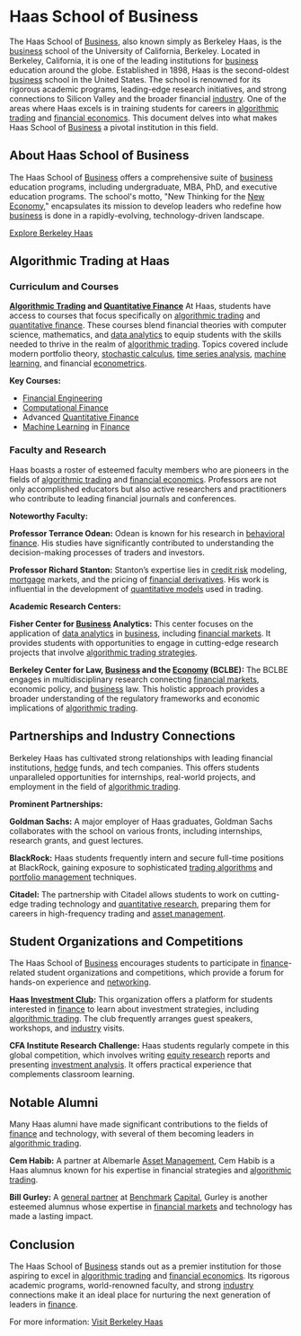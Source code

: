 # Haas School of Business

The Haas School of [Business](../b/business.md), also known simply as Berkeley Haas, is the [business](../b/business.md) school of the University of California, Berkeley. Located in Berkeley, California, it is one of the leading institutions for [business](../b/business.md) education around the globe. Established in 1898, Haas is the second-oldest [business](../b/business.md) school in the United States. The school is renowned for its rigorous academic programs, leading-edge research initiatives, and strong connections to Silicon Valley and the broader financial [industry](../i/industry.md). One of the areas where Haas excels is in training students for careers in [algorithmic trading](../a/accountability.md) and [financial economics](../f/financial_economics.md). This document delves into what makes Haas School of [Business](../b/business.md) a pivotal institution in this field.

## About Haas School of Business

The Haas School of [Business](../b/business.md) offers a comprehensive suite of [business](../b/business.md) education programs, including undergraduate, MBA, PhD, and executive education programs. The school's motto, "New Thinking for the [New Economy](../n/new_economy.md)," encapsulates its mission to develop leaders who redefine how [business](../b/business.md) is done in a rapidly-evolving, technology-driven landscape.

[Explore Berkeley Haas](https://haas.berkeley.edu/)

## Algorithmic Trading at Haas

### Curriculum and Courses

**[Algorithmic Trading](../a/accountability.md) and [Quantitative Finance](../q/quantitative_finance.md)**
At Haas, students have access to courses that focus specifically on [algorithmic trading](../a/accountability.md) and [quantitative finance](../q/quantitative_finance.md). These courses blend financial theories with computer science, mathematics, and [data analytics](../d/data_analytics.md) to equip students with the skills needed to thrive in the realm of [algorithmic trading](../a/accountability.md). Topics covered include modern portfolio theory, [stochastic calculus](../s/stochastic_calculus.md), [time series analysis](../t/time_series_analysis.md), [machine learning](../m/machine_learning.md), and financial [econometrics](../e/econometrics_in_trading.md).

**Key Courses:**
- [Financial Engineering](../f/financial_engineering.md)
- [Computational Finance](../c/computational_finance.md)
- Advanced [Quantitative Finance](../q/quantitative_finance.md)
- [Machine Learning](../m/machine_learning.md) in [Finance](../f/finance.md)

### Faculty and Research

Haas boasts a roster of esteemed faculty members who are pioneers in the fields of [algorithmic trading](../a/accountability.md) and [financial economics](../f/financial_economics.md). Professors are not only accomplished educators but also active researchers and practitioners who contribute to leading financial journals and conferences.

**Noteworthy Faculty:**

**Professor Terrance Odean:**
Odean is known for his research in [behavioral finance](../b/behavioral_finance.md). His studies have significantly contributed to understanding the decision-making processes of traders and investors.

**Professor Richard Stanton:**
Stanton’s expertise lies in [credit risk](../c/credit_risk.md) modeling, [mortgage](../m/mortgage.md) markets, and the pricing of [financial derivatives](../f/financial_derivatives.md). His work is influential in the development of [quantitative models](../q/quantitative_models.md) used in trading.

**Academic Research Centers:**

**Fisher Center for [Business](../b/business.md) Analytics:**
This center focuses on the application of [data analytics](../d/data_analytics.md) in [business](../b/business.md), including [financial markets](../f/financial_market.md). It provides students with opportunities to engage in cutting-edge research projects that involve [algorithmic trading strategies](../a/algorithmic_trading_strategies.md).

**Berkeley Center for Law, [Business](../b/business.md) and the [Economy](../e/economy.md) (BCLBE):**
The BCLBE engages in multidisciplinary research connecting [financial markets](../f/financial_market.md), economic policy, and [business](../b/business.md) law. This holistic approach provides a broader understanding of the regulatory frameworks and economic implications of [algorithmic trading](../a/accountability.md).

## Partnerships and Industry Connections

Berkeley Haas has cultivated strong relationships with leading financial institutions, [hedge](../h/hedge.md) funds, and tech companies. This offers students unparalleled opportunities for internships, real-world projects, and employment in the field of [algorithmic trading](../a/accountability.md).

**Prominent Partnerships:**

**Goldman Sachs:**
A major employer of Haas graduates, Goldman Sachs collaborates with the school on various fronts, including internships, research grants, and guest lectures.

**BlackRock:**
Haas students frequently intern and secure full-time positions at BlackRock, gaining exposure to sophisticated [trading algorithms](../t/trading_algorithms.md) and [portfolio management](../p/par.md) techniques.

**Citadel:**
The partnership with Citadel allows students to work on cutting-edge trading technology and [quantitative research](../q/quantitative_research.md), preparing them for careers in high-frequency trading and [asset management](../a/asset_management.md).

## Student Organizations and Competitions

The Haas School of [Business](../b/business.md) encourages students to participate in [finance](../f/finance.md)-related student organizations and competitions, which provide a forum for hands-on experience and [networking](../n/networking.md).

**Haas [Investment Club](../i/investment_club.md):**
This organization offers a platform for students interested in [finance](../f/finance.md) to learn about investment strategies, including [algorithmic trading](../a/accountability.md). The club frequently arranges guest speakers, workshops, and [industry](../i/industry.md) visits.

**CFA Institute Research Challenge:**
Haas students regularly compete in this global competition, which involves writing [equity research](../e/equity_research.md) reports and presenting [investment analysis](../i/investment_analysis.md). It offers practical experience that complements classroom learning.

## Notable Alumni

Many Haas alumni have made significant contributions to the fields of [finance](../f/finance.md) and technology, with several of them becoming leaders in [algorithmic trading](../a/accountability.md).

**Cem Habib:**
A partner at Albemarle [Asset Management](../a/asset_management.md), Cem Habib is a Haas alumnus known for his expertise in financial strategies and [algorithmic trading](../a/accountability.md).

**Bill Gurley:**
A [general partner](../g/general_partner.md) at [Benchmark](../b/benchmark.md) [Capital](../c/capital.md), Gurley is another esteemed alumnus whose expertise in [financial markets](../f/financial_market.md) and technology has made a lasting impact.

## Conclusion

The Haas School of [Business](../b/business.md) stands out as a premier institution for those aspiring to excel in [algorithmic trading](../a/accountability.md) and [financial economics](../f/financial_economics.md). Its rigorous academic programs, world-renowned faculty, and strong [industry](../i/industry.md) connections make it an ideal place for nurturing the next generation of leaders in [finance](../f/finance.md).

For more information:
[Visit Berkeley Haas](https://haas.berkeley.edu/)
